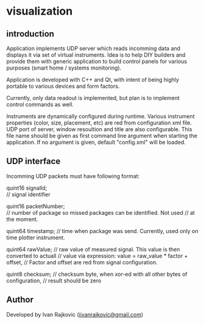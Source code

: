 # visualization

## introduction
Application implements UDP server which reads incomming data and displays it
via set of virtual instruments. Idea is to help DIY builders and provide them
with generic application to build control panels for various purposes (smart 
home / systems monitoring). 

Application is developed with C++ and Qt, with intent of being highly portable
to various devices and form factors.

Currently, only data readout is implemented, but plan is to implement control 
commands as well. 

Instruments are dynamically configured during runtime. Various instrument 
properties (color, size, placement, etc) are red from configuration xml file. 
UDP port of server, window resoultion and title are also configurable.
This file name should be given as first command line argument when starting the 
application. If no argument is given, default "config.xml" will be loaded.

## UDP interface

Incomming UDP packets must have following format:

quint16 signalId;   
    // signal identifier
    
quint16 packetNumber;      
    // number of package so missed packages can be identified. Not used
    // at the moment.
    
quint64 timestamp;
    // time when package was send. Currently, used only on time plotter instrument.
    
quint64 rawValue;
    // raw value of measured signal. This value is then converted to actuall
    // value via expression: value = raw_value * factor + offset,
    // Factor and offset are red from signal configuration.
    
quint8 checksum;
    // checksum byte, when xor-ed with all other bytes of configuration,
    // result should be zero

## Author
Developed by Ivan Rajkovic (iivanrajkovic@gmail.com)








